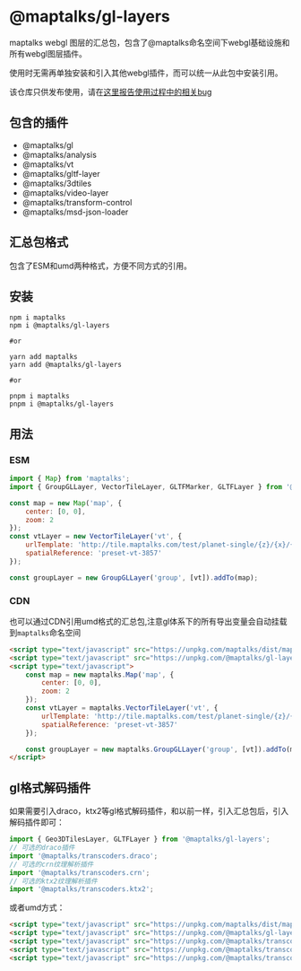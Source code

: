 # @maptalks/gl-layers

maptalks webgl 图层的汇总包，包含了@maptalks命名空间下webgl基础设施和所有webgl图层插件。

使用时无需再单独安装和引入其他webgl插件，而可以统一从此包中安装引用。

该仓库只供发布使用，请在[这里报告使用过程中的相关bug](https://github.com/maptalks/issues/issues)

## 包含的插件

* @maptalks/gl
* @maptalks/analysis
* @maptalks/vt
* @maptalks/gltf-layer
* @maptalks/3dtiles
* @maptalks/video-layer
* @maptalks/transform-control
* @maptalks/msd-json-loader

## 汇总包格式

包含了ESM和umd两种格式，方便不同方式的引用。

## 安装

```shell
npm i maptalks
npm i @maptalks/gl-layers

#or

yarn add maptalks
yarn add @maptalks/gl-layers

#or

pnpm i maptalks
pnpm i @maptalks/gl-layers
```

## 用法
### ESM
```js
import { Map} from 'maptalks';
import { GroupGLLayer, VectorTileLayer, GLTFMarker, GLTFLayer } from '@maptalks/gl-layers';

const map = new Map('map', {
    center: [0, 0],
    zoom: 2
});
const vtLayer = new VectorTileLayer('vt', {
    urlTemplate: 'http://tile.maptalks.com/test/planet-single/{z}/{x}/{y}.mvt',
    spatialReference: 'preset-vt-3857'
});

const groupLayer = new GroupGLLayer('group', [vt]).addTo(map);
```

### CDN

也可以通过CDN引用umd格式的汇总包,注意gl体系下的所有导出变量会自动挂载到`maptalks`命名空间

```html
<script type="text/javascript" src="https://unpkg.com/maptalks/dist/maptalks.min.js"></script>
<script type="text/javascript" src="https://unpkg.com/@maptalks/gl-layers/dist/maptalks-gl-layers.js"></script>
<script type="text/javascript">
    const map = new maptalks.Map('map', {
        center: [0, 0],
        zoom: 2
    });
    const vtLayer = maptalks.VectorTileLayer('vt', {
        urlTemplate: 'http://tile.maptalks.com/test/planet-single/{z}/{x}/{y}.mvt',
        spatialReference: 'preset-vt-3857'
    });

    const groupLayer = new maptalks.GroupGLLayer('group', [vt]).addTo(map);
</script>
```

## gl格式解码插件

如果需要引入draco，ktx2等gl格式解码插件，和以前一样，引入汇总包后，引入解码插件即可：
```js
import { Geo3DTilesLayer, GLTFLayer } from '@maptalks/gl-layers';
// 可选的draco插件
import '@maptalks/transcoders.draco';
// 可选的crn纹理解析插件
import '@maptalks/transcoders.crn';
// 可选的ktx2纹理解析插件
import '@maptalks/transcoders.ktx2';
```
或者umd方式：
```html
<script type="text/javascript" src="https://unpkg.com/maptalks/dist/maptalks.min.js"></script>
<script type="text/javascript" src="https://unpkg.com/@maptalks/gl-layers/dist/maptalks-gl-layers.js"></script>
<script type="text/javascript" src="https://unpkg.com/@maptalks/transcoders.draco/dist/transcoders.draco.js"></script>
<script type="text/javascript" src="https://unpkg.com/@maptalks/transcoders.crn/dist/transcoders.crn.js"></script>
<script type="text/javascript" src="https://unpkg.com/@maptalks/transcoders.ktx2/dist/transcoders.ktx2.js"></script>
```
